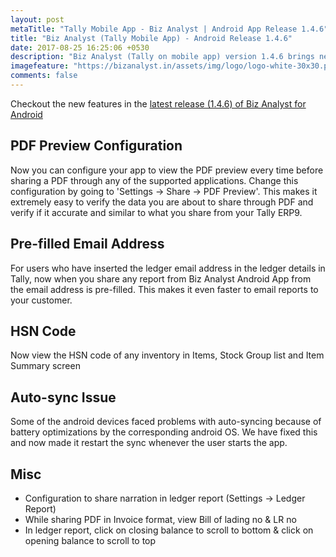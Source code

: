 ```yaml
---
layout: post
metaTitle: "Tally Mobile App - Biz Analyst | Android App Release 1.4.6"
title: "Biz Analyst (Tally Mobile App) - Android Release 1.4.6"
date: 2017-08-25 16:25:06 +0530
description: "Biz Analyst (Tally on mobile app) version 1.4.6 brings new features to support GST and also to make sharing easy"
imagefeature: "https://bizanalyst.in/assets/img/logo/logo-white-30x30.png"
comments: false
---
```


Checkout the new features in the [latest release (1.4.6) of Biz Analyst for Android](https://play.google.com/store/apps/details?id=in.bizanalyst)

## PDF Preview Configuration
Now you can configure your app to view the PDF preview every time before sharing a PDF through any of the supported applications. Change this configuration by going to 'Settings -> Share -> PDF Preview'. This makes it extremely easy to verify the data you are about to share through PDF and verify if it accurate and similar to what you share from your Tally ERP9.


## Pre-filled Email Address
For users who have inserted the ledger email address in the ledger details in Tally, now when you share any report from Biz Analyst Android App from the email address is pre-filled. This makes it even faster to email reports to your customer.

## HSN Code
Now view the HSN code of any inventory in Items, Stock Group list and Item Summary screen

## Auto-sync Issue
Some of the android devices faced problems with auto-syncing because of battery optimizations by the corresponding android OS. We have fixed this and now made it restart the sync whenever the user starts the app.

## Misc
+ Configuration to share narration in ledger report (Settings -> Ledger Report)
+ While sharing PDF in Invoice format, view Bill of lading no & LR no
+ In ledger report, click on closing balance to scroll to bottom & click on opening balance to scroll to top


